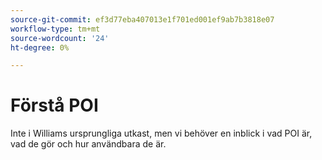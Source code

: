 ```yaml
---
source-git-commit: ef3d77eba407013e1f701ed001ef9ab7b3818e07
workflow-type: tm+mt
source-wordcount: '24'
ht-degree: 0%

---
```

# Förstå POI

Inte i Williams ursprungliga utkast, men vi behöver en inblick i vad POI är, vad de gör och hur användbara de är.

